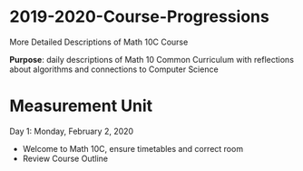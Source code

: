 # 2019-2020-Course-Progressions
More Detailed Descriptions of Math 10C Course

**Purpose**: daily descriptions of Math 10 Common Curriculum with reflections about algorithms and connections to Computer Science

# Measurement Unit

Day 1: Monday, February 2, 2020
- Welcome to Math 10C, ensure timetables and correct room
- Review Course Outline
